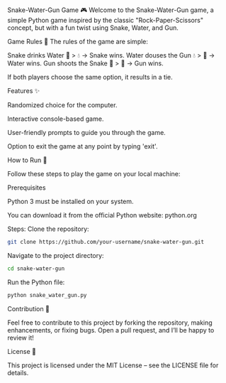 Snake-Water-Gun Game 🎮
Welcome to the Snake-Water-Gun game, a simple Python game inspired by the classic "Rock-Paper-Scissors" concept, but with a fun twist using Snake, Water, and Gun.

Game Rules 📝
The rules of the game are simple:

Snake drinks Water 🐍 > 💧 → Snake wins.
Water douses the Gun 💧 > 🔫 → Water wins.
Gun shoots the Snake 🔫 > 🐍 → Gun wins.

If both players choose the same option, it results in a tie.

Features ✨

Randomized choice for the computer.

Interactive console-based game.

User-friendly prompts to guide you through the game.

Option to exit the game at any point by typing 'exit'.

How to Run 🚀

Follow these steps to play the game on your local machine:

Prerequisites

Python 3 must be installed on your system. 

You can download it from the official Python website: python.org

Steps:
Clone the repository:
  ```bash
git clone https://github.com/your-username/snake-water-gun.git
 ```

Navigate to the project directory:
```bash
cd snake-water-gun
 ```
Run the Python file:
```bash
python snake_water_gun.py
 ```

Contribution 🤝

Feel free to contribute to this project by forking the repository, making enhancements, or fixing bugs. Open a pull request, and I’ll be happy to review it!

License 📜

This project is licensed under the MIT License – see the LICENSE file for details.
